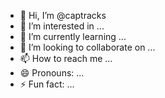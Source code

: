 - 👋 Hi, I’m @captracks
- 👀 I’m interested in ...
- 🌱 I’m currently learning ...
- 💞️ I’m looking to collaborate on ...
- 📫 How to reach me ...
- 😄 Pronouns: ...
- ⚡ Fun fact: ...

<!---
captracks/captracks is a ✨ special ✨ repository because its `README.md` (this file) appears on your GitHub profile.
You can click the Preview link to take a look at your changes.
--->
